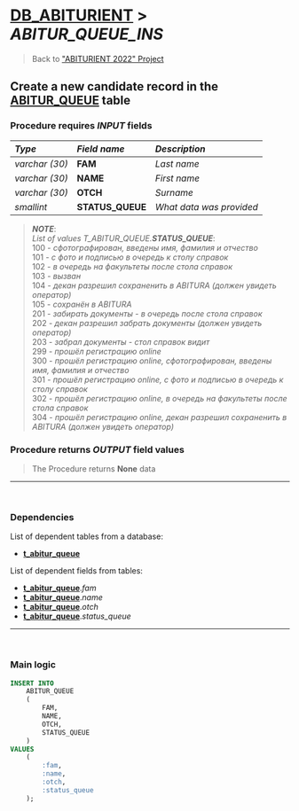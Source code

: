 # [DB_ABITURIENT](../db_abiturient_2022.md) > *ABITUR_QUEUE_INS*

> Back to ["ABITURIENT 2022" Project](../../../../README.md)

## Create a new candidate record in the [**ABITUR_QUEUE**][4] table

### Procedure requires *INPUT* fields

| *Type*         | *Field name*     | *Description*            |
|:---------------|:-----------------|:-------------------------|
| *varchar (30)* | **FAM**          | *Last name*              |
| *varchar (30)* | **NAME**         | *First name*             |
| *varchar (30)* | **OTCH**         | *Surname*                |
| *smallint*     | **STATUS_QUEUE** | *What data was provided* |

> ***NOTE***:</br>*List of values T_ABITUR_QUEUE.**STATUS_QUEUE***:</br>100 - *сфотографирован, введены имя, фамилия и отчество*</br>101 - *с фото и подписью в очередь к столу справок*</br>102 - *в очередь на факультеты после стола справок*</br>103 - *вызван*</br>104 - *декан разрешил сохраненить в ABITURA (должен увидеть оператор)*</br>105 - *сохранён в ABITURA*</br>201 - *забирать документы - в очередь после стола справок*</br>202 - *декан разрешил забрать документы (должен увидеть оператор)*</br>203 - *забрал документы - стол справок видит*</br>299 - *прошёл регистрацию online*</br>300 - *прошёл регистрацию online, сфотографирован, введены имя, фамилия и отчество*</br>301 - *прошёл регистрацию online, с фото и подписью в очередь к столу справок*</br>302 - *прошёл регистрацию online, в очередь на факультеты после стола справок*</br>304 - *прошёл регистрацию online, декан разрешил сохраненить в ABITURA (должен увидеть оператор)*

### Procedure returns *OUTPUT* field values

> The Procedure returns **None** data

---
</br>

### Dependencies

List of dependent tables from a database:

* [**t_abitur_queue**][4]

List of dependent fields from tables:

* [**t_abitur_queue**][4].*fam*
* [**t_abitur_queue**][4].*name*
* [**t_abitur_queue**][4].*otch*
* [**t_abitur_queue**][4].*status_queue*

---
</br>

### Main logic

```sql
INSERT INTO
    ABITUR_QUEUE
    (
        FAM,
        NAME,
        OTCH,
        STATUS_QUEUE
    )
VALUES
    (
        :fam,
        :name,
        :otch,
        :status_queue
    );
```

[4]: ../t_ABITUR_QUEUE.md